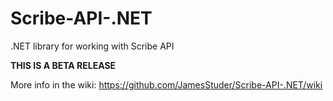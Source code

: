 # Scribe-API-.NET
.NET library for working with Scribe API

**THIS IS A BETA RELEASE**

More info in the wiki: https://github.com/JamesStuder/Scribe-API-.NET/wiki
